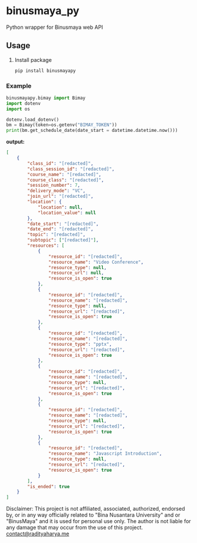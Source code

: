 # binusmaya_py

Python wrapper for Binusmaya web API

## Usage

1. Install package
    
    ```bash
    pip install binusmayapy
    ```

### Example

```python
binusmayapy.bimay import Bimay
import dotenv
import os

dotenv.load_dotenv()
bm = Bimay(token=os.getenv("BIMAY_TOKEN"))
print(bm.get_schedule_date(date_start = datetime.datetime.now()))
```

**output:**

```json
[
    {
        "class_id": "[redacted]",
        "class_session_id": "[redacted]",
        "course_name": "[redacted]",
        "course_class": "[redacted]",
        "session_number": 7,
        "delivery_mode": "VC",
        "join_url": "[redacted]",
        "location": {
            "location": null,
            "location_value": null
        },
        "date_start": "[redacted]",
        "date_end": "[redacted]",
        "topic": "[redacted]",
        "subtopic": ["[redacted]"],
        "resources": [
            {
                "resource_id": "[redacted]",
                "resource_name": "Video Conference",
                "resource_type": null,
                "resource_url": null,
                "resource_is_open": true
            },
            {
                "resource_id": "[redacted]",
                "resource_name": "[redacted]",
                "resource_type": null,
                "resource_url": "[redacted]",
                "resource_is_open": true
            },
            {
                "resource_id": "[redacted]",
                "resource_name": "[redacted]",
                "resource_type": "pptx",
                "resource_url": "[redacted]",
                "resource_is_open": true
            },
            {
                "resource_id": "[redacted]",
                "resource_name": "[redacted]",
                "resource_type": null,
                "resource_url": "[redacted]",
                "resource_is_open": true
            },
            {
                "resource_id": "[redacted]",
                "resource_name": "[redacted]",
                "resource_type": null,
                "resource_url": "[redacted]",
                "resource_is_open": true
            },
            {
                "resource_id": "[redacted]",
                "resource_name": "Javascript Introduction",
                "resource_type": null,
                "resource_url": "[redacted]",
                "resource_is_open": true
            }
        ],
        "is_ended": true
    }
]
```

Disclaimer: This project is not affiliated, associated, authorized, endorsed by, or in any way officially related to "Bina Nusantara University" and or "BinusMaya" and it is used for personal use only. The author is not liable for any damage that may occur from the use of this project.
contact@radityaharya.me
